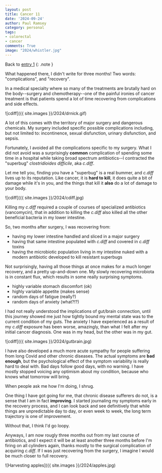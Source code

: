 ```yaml
---
layout: post
title: Cancer 11
date: '2024-09-24'
author: Paul Ramsey
category: personal
tags:
- colorectal
- cancer
comments: True
image: "2024/whistler.jpg"
---
```


Back to [entry 1](/2024/04/cancer1.html)
{: .note }

What happened there, I didn't write for three months! Two words: "complications", and "recovery".

In a medical specialty where so many of the treatments are brutally hard on the body--surgery and chemotherapy--one of the painful ironies of cancer treatment is that patients spend a lot of time recovering from complications and side effects.

![cdiff]({{ site.images }}/2024/drnick.gif)

A lot of this comes with the territory of major surgery and dangerous chemicals. My surgery included specific possible complications including, but not limited to: incontinence, sexual disfunction, urinary disfunction, and sepsis. 

Fortunately, I avoided all the complications specific to my surgery. What I did not avoid was a surprisingly **common** complication of spending some time in a hospital while taking broad spectrum antibiotics--I contracted the "superbug" _clostridioides difficile_, aka _c.diff_.

Let me tell you, finding you have a "superbug" is a real bummer, and _c.diff_ lives up to its reputation. Like cancer, it is **hard to kill**, it does quite a bit of damage while it's in you, and the things that kill it **also** do a lot of damage to your body.

![cdiff]({{ site.images }}/2024/cdiff.jpg)

Killing my _c.diff_ required a couple of courses of specialized antibiotics (vancomycin), that in addition to killing the _c.diff_ also killed all the other beneficial bacteria in my lower intestine.

So, two months after surgery, I was recovering from:

* having my lower intestine handled and sliced in a major surgery
* having that same intestine populated with _c.diff_ and covered in _c.diff_ toxins
* having the microbiotic population living in my intestine nuked with a modern antibiotic developed to kill resistant superbugs

Not surprisingly, having all those things at once makes for a much longer recovery, and a pretty up-and-down one. My slowly recovering microbiota is in constant flux, which results in some really surprising symptoms.

* highly variable stomach discomfort (ok)
* highly variable appetite (makes sense)
* random days of fatigue (really?)
* random days of anxiety (what?!?)

I had not really understood the implications of gut/brain connection, until this journey showed me just how tightly bound my mental state was to the current condition of my guts. The anxiety I have experienced as a result of my _c.diff_ exposure has been worse, amazingly, than what I felt after my initial cancer diagnosis. One was in my head, but the other was in my gut.

![cdiff]({{ site.images }}/2024/gutbrain.jpg)

I have also developed a much more acute sympathy for people suffering from long Covid and other chronic diseases. The actual symptoms are **bad enough**, but the psychological effect of the symptom variability is really hard to deal with.  Bad days follow good days, with no warning. I have mostly stopped voicing any optimism about my condition, because who knows what tomorrow will bring. 

When people ask me how I'm doing, I shrug.

One thing I have got going for me, that chronic disease sufferers do not, is a sense that I am in fact **improving**. I started journaling my symptoms early in the recovery process, and I can look back and see definitively that while things are unpredictable day to day, or even week to week, the long term trajectory is one of improvement.

Without that, I think I'd go loopy.

Anyways, I am now rougly three months out from my last course of antibiotics, and I expect it will be at least another three months before I'm firing on all cylinders again, thanks mostly to the surgical complication of acquiring _c.diff_. If I was just recovering from the surgery, I imagine I would be much closer to full recovery.

![Harvesting apples]({{ site.images }}/2024/apples.jpg)


